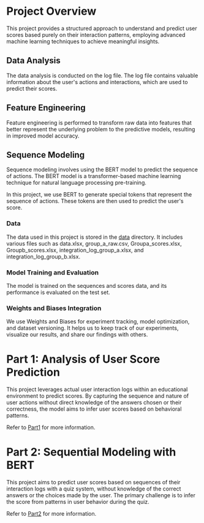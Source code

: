# Project Overview
This project provides a structured approach to understand and predict user scores based purely on their interaction patterns, employing advanced machine learning techniques to achieve meaningful insights.

## Data Analysis
The data analysis is conducted on the log file. The log file contains valuable information about the user's actions and interactions, which are used to predict their scores.



## Feature Engineering
Feature engineering is performed to transform raw data into features that better represent the underlying problem to the predictive models, resulting in improved model accuracy.

## Sequence Modeling
Sequence modeling involves using the BERT model to predict the sequence of actions. The BERT model is a transformer-based machine learning technique for natural language processing pre-training. 

In this project, we use BERT to generate special tokens that represent the sequence of actions. These tokens are then used to predict the user's score.

### Data
The data used in this project is stored in the [data](data/) directory. It includes various files such as data.xlsx, group_a_raw.csv, Groupa_scores.xlsx, Groupb_scores.xlsx, integration_log_group_a.xlsx, and integration_log_group_b.xlsx.
### Model Training and Evaluation
The model is trained on the sequences and scores data, and its performance is evaluated on the test set.

### Weights and Biases Integration
We use Weights and Biases for experiment tracking, model optimization, and dataset versioning. It helps us to keep track of our experiments, visualize our results, and share our findings with others.

# Part 1: Analysis of User Score Prediction

This project leverages actual user interaction logs within an educational environment to predict scores. By capturing the sequence and nature of user actions without direct knowledge of the answers chosen or their correctness, the model aims to infer user scores based on behavioral patterns.

Refer to [Part1](/DataAnalysis) for more information.


# Part 2: Sequential Modeling with BERT

This project aims to predict user scores based on sequences of their interaction logs with a quiz system, without knowledge of the correct answers or the choices made by the user. The primary challenge is to infer the score from patterns in user behavior during the quiz.

Refer to [Part2](/SeqModel) for more information.




